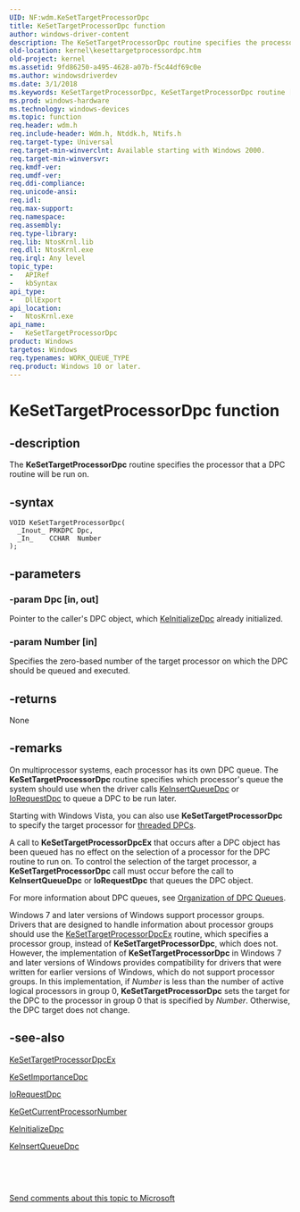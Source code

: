 ```yaml
---
UID: NF:wdm.KeSetTargetProcessorDpc
title: KeSetTargetProcessorDpc function
author: windows-driver-content
description: The KeSetTargetProcessorDpc routine specifies the processor that a DPC routine will be run on.
old-location: kernel\kesettargetprocessordpc.htm
old-project: kernel
ms.assetid: 9fd86250-a495-4628-a07b-f5c44df69c0e
ms.author: windowsdriverdev
ms.date: 3/1/2018
ms.keywords: KeSetTargetProcessorDpc, KeSetTargetProcessorDpc routine [Kernel-Mode Driver Architecture], k105_a7931e50-ba41-47a0-9056-e9479ac46808.xml, kernel.kesettargetprocessordpc, wdm/KeSetTargetProcessorDpc
ms.prod: windows-hardware
ms.technology: windows-devices
ms.topic: function
req.header: wdm.h
req.include-header: Wdm.h, Ntddk.h, Ntifs.h
req.target-type: Universal
req.target-min-winverclnt: Available starting with Windows 2000.
req.target-min-winversvr: 
req.kmdf-ver: 
req.umdf-ver: 
req.ddi-compliance: 
req.unicode-ansi: 
req.idl: 
req.max-support: 
req.namespace: 
req.assembly: 
req.type-library: 
req.lib: NtosKrnl.lib
req.dll: NtosKrnl.exe
req.irql: Any level
topic_type:
-	APIRef
-	kbSyntax
api_type:
-	DllExport
api_location:
-	NtosKrnl.exe
api_name:
-	KeSetTargetProcessorDpc
product: Windows
targetos: Windows
req.typenames: WORK_QUEUE_TYPE
req.product: Windows 10 or later.
---
```


# KeSetTargetProcessorDpc function


## -description


The <b>KeSetTargetProcessorDpc</b> routine specifies the processor that a DPC routine will be run on.


## -syntax


````
VOID KeSetTargetProcessorDpc(
  _Inout_ PRKDPC Dpc,
  _In_    CCHAR  Number
);
````


## -parameters




### -param Dpc [in, out]

Pointer to the caller's DPC object, which <a href="..\wdm\nf-wdm-keinitializedpc.md">KeInitializeDpc</a> already initialized.


### -param Number [in]

Specifies the zero-based number of the target processor on which the DPC should be queued and executed.


## -returns



None




## -remarks



On multiprocessor systems, each processor has its own DPC queue. The <b>KeSetTargetProcessorDpc</b> routine specifies which processor's queue the system should use when the driver calls <a href="..\wdm\nf-wdm-keinsertqueuedpc.md">KeInsertQueueDpc</a> or <a href="..\wdm\nf-wdm-iorequestdpc.md">IoRequestDpc</a> to queue a DPC to be run later.

Starting with Windows Vista, you can also use <b>KeSetTargetProcessorDpc</b> to specify the target processor for <a href="https://msdn.microsoft.com/library/windows/hardware/ff564621">threaded DPCs</a>.

A call to <b>KeSetTargetProcessorDpcEx</b> that occurs after a DPC object has been queued has no effect on the selection of a processor for the DPC routine to run on. To control the selection of the target processor, a <b>KeSetTargetProcessorDpc</b> call must occur before the call to <b>KeInsertQueueDpc</b> or <b>IoRequestDpc</b> that queues the DPC object.

For more information about DPC queues, see <a href="https://msdn.microsoft.com/library/windows/hardware/ff558754">Organization of DPC Queues</a>.

Windows 7 and later versions of Windows support processor groups. Drivers that are designed to handle information about processor groups should use the <a href="..\wdm\nf-wdm-kesettargetprocessordpcex.md">KeSetTargetProcessorDpcEx</a> routine, which specifies a processor group, instead of <b>KeSetTargetProcessorDpc</b>, which does not. However, the implementation of <b>KeSetTargetProcessorDpc</b> in Windows 7 and later versions of Windows provides compatibility for drivers that were written for earlier versions of Windows, which do not support processor groups. In this implementation, if <i>Number</i> is less than the number of active logical processors in group 0, <b>KeSetTargetProcessorDpc</b> sets the target for the DPC to the processor in group 0 that is specified by <i>Number</i>. Otherwise, the DPC target does not change.




## -see-also

<a href="..\wdm\nf-wdm-kesettargetprocessordpcex.md">KeSetTargetProcessorDpcEx</a>



<a href="..\wdm\nf-wdm-kesetimportancedpc.md">KeSetImportanceDpc</a>



<a href="..\wdm\nf-wdm-iorequestdpc.md">IoRequestDpc</a>



<a href="..\ntddk\nf-ntddk-kegetcurrentprocessornumber.md">KeGetCurrentProcessorNumber</a>



<a href="..\wdm\nf-wdm-keinitializedpc.md">KeInitializeDpc</a>



<a href="..\wdm\nf-wdm-keinsertqueuedpc.md">KeInsertQueueDpc</a>



 

 

<a href="mailto:wsddocfb@microsoft.com?subject=Documentation%20feedback [kernel\kernel]:%20KeSetTargetProcessorDpc routine%20 RELEASE:%20(3/1/2018)&amp;body=%0A%0APRIVACY STATEMENT%0A%0AWe use your feedback to improve the documentation. We don't use your email address for any other purpose, and we'll remove your email address from our system after the issue that you're reporting is fixed. While we're working to fix this issue, we might send you an email message to ask for more info. Later, we might also send you an email message to let you know that we've addressed your feedback.%0A%0AFor more info about Microsoft's privacy policy, see http://privacy.microsoft.com/en-us/default.aspx." title="Send comments about this topic to Microsoft">Send comments about this topic to Microsoft</a>

